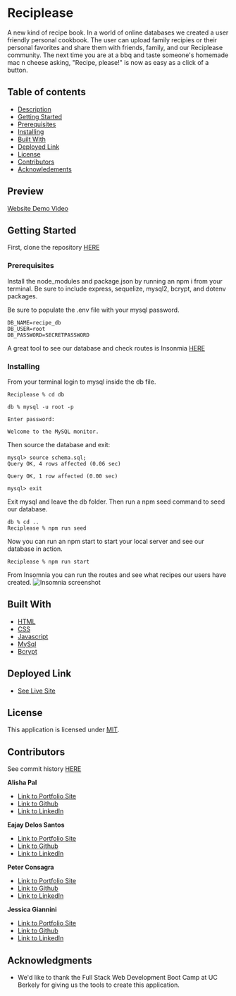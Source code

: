# Reciplease

A new kind of recipe book. In a world of online databases we created a user friendly personal cookbook. The user can upload family recipies or their personal favorites and share them with friends, family, and our Reciplease community. The next time you are at a bbq and taste someone's homemade mac n cheese asking, "Recipe, please!" is now as easy as a click of a button.

## Table of contents

- [Description](#description)
- [Getting Started](#getting)
- [Prerequisites](#prerequisites)
- [Installing](#installing)
- [Built With](#built)
- [Deployed Link](#deployed)
- [License](#license)
- [Contributors](#contributors)
- [Acknowledements](#acknowledements)

## Preview

[Website Demo Video](https://drive.google.com/file/d/1VLEpxVNv6LWYAhqbJMxVWTHxJbSuVpB9/view)

## Getting Started

First, clone the repository [HERE](git@github.com:Pcon27/Reciplease.git)

### Prerequisites

Install the node_modules and package.json by running an npm i from your terminal. Be sure to include express, sequelize, mysql2, bcrypt, and dotenv packages.

Be sure to populate the .env file with your mysql password.

```
DB_NAME=recipe_db
DB_USER=root
DB_PASSWORD=SECRETPASSWORD
```

A great tool to see our database and check routes is Insonmia [HERE](https://insomnia.rest/download)

### Installing

From your terminal login to mysql inside the db file.

```
Reciplease % cd db

db % mysql -u root -p

Enter password:

Welcome to the MySQL monitor.
```

Then source the database and exit:

```
mysql> source schema.sql;
Query OK, 4 rows affected (0.06 sec)

Query OK, 1 row affected (0.00 sec)

mysql> exit
```

Exit mysql and leave the db folder. Then run a npm seed command to seed our database.

```
db % cd ..
Reciplease % npm run seed
```

Now you can run an npm start to start your local server and see our database in action.

```
Reciplease % npm run start
```

From Insomnia you can run the routes and see what recipes our users have created.
![Insomnia screenshot](public/img/insomiaGetRequest.png "Insomnia Screenshot")

## Built With

- [HTML](https://developer.mozilla.org/en-US/docs/Web/HTML)
- [CSS](https://developer.mozilla.org/en-US/docs/Web/CSS)
- [Javascript](https://developer.mozilla.org/en-US/docs/Web/JavaScript)
- [MySql](https://www.mysql.com)
- [Bcrypt](https://www.npmjs.com/package/bcrypt)

## Deployed Link

- [See Live Site](https://pacific-caverns-03345.herokuapp.com/)

## License

This application is licensed under [MIT](<(https://opensource.org/licenses/MIT)>).

## Contributors

See commit history [HERE](https://github.com/Pcon27/Reciplease/graphs/contributors)

**Alisha Pal**

- [Link to Portfolio Site](https://apal96.github.io/alisha-portfolio/)
- [Link to Github](https://github.com/apal96)
- [Link to LinkedIn](http://www.linkedin.com/in/alisha-pal-6635361b5)

**Eajay Delos Santos**

- [Link to Portfolio Site](https://www.linkedin.com/in/eajay-delos-santos-912950214/)
- [Link to Github](https://github.com/EajayD)
- [Link to LinkedIn](https://www.linkedin.com/in/eajay-delos-santos-912950214/)

**Peter Consagra**

- [Link to Portfolio Site](https://pcon27.github.io/MyWebsite/)
- [Link to Github](https://github.com/Pcon27)
- [Link to LinkedIn](https://www.linkedin.com/in/peter-consagra-4952401a8/)

**Jessica Giannini**

- [Link to Portfolio Site](https://jessgiannini.github.io/New-Web-Developer-Portfolio/)
- [Link to Github](https://github.com/jessgiannini)
- [Link to LinkedIn](https://www.linkedin.com/in/jessica-aletta-giannini-155b1310/)

## Acknowledgments

- We'd like to thank the Full Stack Web Development Boot Camp at UC Berkely for giving us the tools to create this application.
